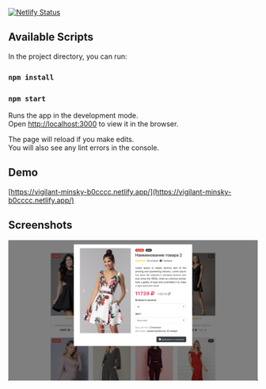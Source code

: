 [![Netlify Status](https://api.netlify.com/api/v1/badges/cf4d53b4-0b4e-41e0-a104-9d4c1cd56dcf/deploy-status)](https://app.netlify.com/sites/vigilant-minsky-b0cccc/deploys)
## Available Scripts

In the project directory, you can run:

### `npm install`

### `npm start`

Runs the app in the development mode.\
Open [http://localhost:3000](http://localhost:3000) to view it in the browser.

The page will reload if you make edits.\
You will also see any lint errors in the console.

## Demo

[https://vigilant-minsky-b0cccc.netlify.app/](https://vigilant-minsky-b0cccc.netlify.app/)

## Screenshots

![Home](screenshots/home.png)
